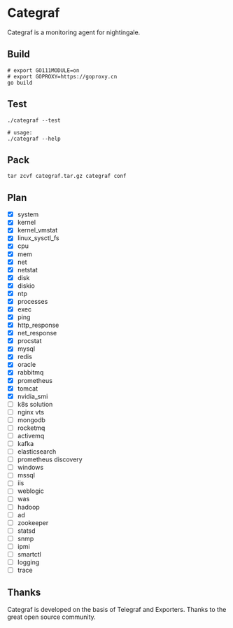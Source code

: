 # Categraf

Categraf is a monitoring agent for nightingale.

## Build

```shell
# export GO111MODULE=on
# export GOPROXY=https://goproxy.cn
go build
```

## Test

```shell
./categraf --test

# usage:
./categraf --help
```

## Pack

```shell
tar zcvf categraf.tar.gz categraf conf
```

## Plan

- [x] system
- [x] kernel
- [x] kernel_vmstat
- [x] linux_sysctl_fs
- [x] cpu
- [x] mem
- [x] net
- [x] netstat
- [x] disk
- [x] diskio
- [x] ntp
- [x] processes
- [x] exec
- [x] ping
- [x] http_response
- [x] net_response
- [x] procstat
- [x] mysql
- [x] redis
- [x] oracle
- [x] rabbitmq
- [x] prometheus
- [x] tomcat
- [x] nvidia_smi
- [ ] k8s solution
- [ ] nginx vts
- [ ] mongodb
- [ ] rocketmq
- [ ] activemq
- [ ] kafka
- [ ] elasticsearch
- [ ] prometheus discovery
- [ ] windows
- [ ] mssql
- [ ] iis
- [ ] weblogic
- [ ] was
- [ ] hadoop
- [ ] ad
- [ ] zookeeper
- [ ] statsd
- [ ] snmp
- [ ] ipmi
- [ ] smartctl
- [ ] logging
- [ ] trace

## Thanks

Categraf is developed on the basis of Telegraf and Exporters. Thanks to the great open source community.
